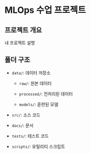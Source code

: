 
# MLOps 수업 프로젝트


## 프로젝트 개요

내 프로젝트 설명


## 폴더 구조

- `data/`: 데이터 저장소

  - `raw/`: 원본 데이터

  - `processed/`: 전처리된 데이터  

  - `models/`: 훈련된 모델

- `src/`: 소스 코드

- `docs/`: 문서

- `tests/`: 테스트 코드

- `scripts/`: 유틸리티 스크립트

